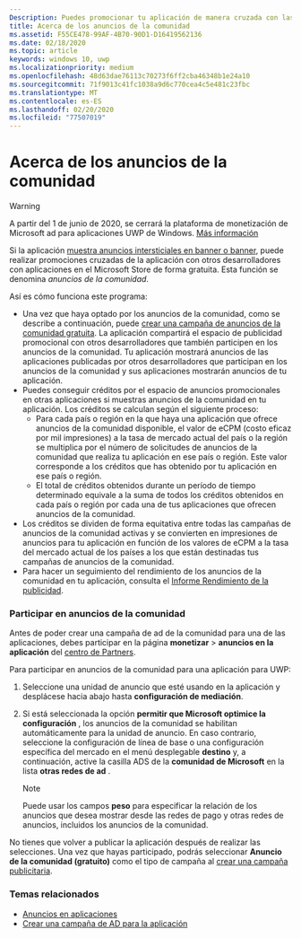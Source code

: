 ```yaml
---
Description: Puedes promocionar tu aplicación de manera cruzada con las aplicaciones publicadas por otros desarrolladores. Esta función se denomina anuncios de la comunidad.
title: Acerca de los anuncios de la comunidad
ms.assetid: F55CE478-99AF-4B70-90D1-D16419562136
ms.date: 02/18/2020
ms.topic: article
keywords: windows 10, uwp
ms.localizationpriority: medium
ms.openlocfilehash: 48d63dae76113c70273f6ff2cba46348b1e24a10
ms.sourcegitcommit: 71f9013c41fc1038a9d6c770cea4c5e481c23fbc
ms.translationtype: MT
ms.contentlocale: es-ES
ms.lasthandoff: 02/20/2020
ms.locfileid: "77507019"
---
```

# <a name="about-community-ads"></a>Acerca de los anuncios de la comunidad

>[!WARNING]
> A partir del 1 de junio de 2020, se cerrará la plataforma de monetización de Microsoft ad para aplicaciones UWP de Windows. [Más información](https://social.msdn.microsoft.com/Forums/windowsapps/en-US/db8d44cb-1381-47f7-94d3-c6ded3fea36f/microsoft-ad-monetization-platform-shutting-down-june-1st?forum=aiamgr)

Si la aplicación [muestra anuncios intersticiales en banner o banner](../monetize/display-ads-in-your-app.md), puede realizar promociones cruzadas de la aplicación con otros desarrolladores con aplicaciones en el Microsoft Store de forma gratuita. Esta función se denomina *anuncios de la comunidad*.  

Así es cómo funciona este programa:

* Una vez que haya optado por los anuncios de la comunidad, como se describe a continuación, puede [crear una campaña de anuncios de la comunidad gratuita](create-an-ad-campaign-for-your-app.md). La aplicación compartirá el espacio de publicidad promocional con otros desarrolladores que también participen en los anuncios de la comunidad. Tu aplicación mostrará anuncios de las aplicaciones publicadas por otros desarrolladores que participan en los anuncios de la comunidad y sus aplicaciones mostrarán anuncios de tu aplicación.
* Puedes conseguir créditos por el espacio de anuncios promocionales en otras aplicaciones si muestras anuncios de la comunidad en tu aplicación. Los créditos se calculan según el siguiente proceso:
  * Para cada país o región en la que haya una aplicación que ofrece anuncios de la comunidad disponible, el valor de eCPM (costo eficaz por mil impresiones) a la tasa de mercado actual del país o la región se multiplica por el número de solicitudes de anuncios de la comunidad que realiza tu aplicación en ese país o región. Este valor corresponde a los créditos que has obtenido por tu aplicación en ese país o región.
  * El total de créditos obtenidos durante un período de tiempo determinado equivale a la suma de todos los créditos obtenidos en cada país o región por cada una de tus aplicaciones que ofrecen anuncios de la comunidad.
* Los créditos se dividen de forma equitativa entre todas las campañas de anuncios de la comunidad activas y se convierten en impresiones de anuncios para tu aplicación en función de los valores de eCPM a la tasa del mercado actual de los países a los que están destinadas tus campañas de anuncios de la comunidad.
* Para hacer un seguimiento del rendimiento de los anuncios de la comunidad en tu aplicación, consulta el [Informe Rendimiento de la publicidad](advertising-performance-report.md).

### <a name="opt-in-to-community-ads"></a>Participar en anuncios de la comunidad

Antes de poder crear una campaña de ad de la comunidad para una de las aplicaciones, debes participar en la página **monetizar** &gt; **anuncios en la aplicación** del [centro de Partners](https://partner.microsoft.com/dashboard).

Para participar en anuncios de la comunidad para una aplicación para UWP:

1. Seleccione una unidad de anuncio que esté usando en la aplicación y desplácese hacia abajo hasta **configuración de mediación**.
2. Si está seleccionada la opción **permitir que Microsoft optimice la configuración** , los anuncios de la comunidad se habilitan automáticamente para la unidad de anuncio. En caso contrario, seleccione la configuración de línea de base o una configuración específica del mercado en el menú desplegable **destino** y, a continuación, active la casilla ADS de la **comunidad de Microsoft** en la lista **otras redes de ad** .

    > [!NOTE]
    > Puede usar los campos **peso** para especificar la relación de los anuncios que desea mostrar desde las redes de pago y otras redes de anuncios, incluidos los anuncios de la comunidad.

No tienes que volver a publicar la aplicación después de realizar las selecciones. Una vez que hayas participado, podrás seleccionar **Anuncio de la comunidad (gratuito)** como el tipo de campaña al [crear una campaña publicitaria](create-an-ad-campaign-for-your-app.md).

### <a name="related-topics"></a>Temas relacionados

* [Anuncios en aplicaciones](in-app-ads.md)
* [Crear una campaña de AD para la aplicación](create-an-ad-campaign-for-your-app.md)
